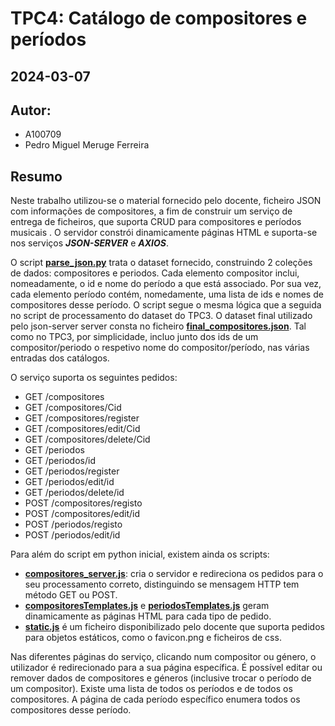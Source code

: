 # TPC4: Catálogo de compositores e períodos
## 2024-03-07

## Autor:
- A100709
- Pedro Miguel Meruge Ferreira

## Resumo

Neste trabalho utilizou-se o material fornecido pelo docente, ficheiro JSON com informações de compositores, a fim de construir um serviço de entrega de ficheiros, que suporta CRUD para compositores e períodos musicais . O servidor constrói dinamicamente páginas HTML e suporta-se nos serviços ***JSON-SERVER*** e ***AXIOS***.

O script [**parse_json.py**](parse_json.py) trata o dataset fornecido, construindo 2 coleções de dados: compositores e periodos. Cada elemento compositor inclui, nomeadamente, o id e nome do período a que está associado. Por sua vez, cada elemento período contém, nomedamente, uma lista de ids e nomes de compositores desse período. O script segue o mesma lógica que a seguida no script de processamento do dataset do TPC3. O dataset final utilizado pelo json-server server consta no ficheiro [**final_compositores.json**](dataset/final_compositores.json). Tal como no TPC3, por simplicidade, incluo junto dos ids de um compositor/periodo o respetivo nome do compositor/período, nas várias entradas dos catálogos.
 
O serviço suporta os seguintes pedidos:
- GET /compositores
- GET /compositores/Cid
- GET /compositores/register
- GET /compositores/edit/Cid
- GET /compositores/delete/Cid
- GET /periodos
- GET /periodos/id
- GET /periodos/register
- GET /periodos/edit/id
- GET /periodos/delete/id
- POST /compositores/registo
- POST /compositores/edit/id
- POST /periodos/registo
- POST /periodos/edit/id

Para além do script em python inicial, existem ainda os scripts:
- [**compositores_server.js**](compositores_server.js): cria o servidor e redireciona os pedidos para o seu processamento correto, distinguindo se mensagem HTTP tem método GET ou POST.
- [**compositoresTemplates.js**](compositoresTemplates.js) e [**periodosTemplates.js**](periodosTemplates.js) geram dinamicamente as páginas HTML para cada tipo de pedido.
- [**static.js**](static.js) é um ficheiro disponibilizado pelo docente que suporta pedidos para objetos estáticos, como o favicon.png e ficheiros de css.

Nas diferentes páginas do serviço, clicando num compositor ou género, o utilizador é redirecionado para a sua página específica. É possível editar ou remover dados de compositores e géneros (inclusive trocar o período de um compositor). Existe uma lista de todos os períodos e de todos os compositores. A página de cada período específico enumera todos os compositores desse período.

